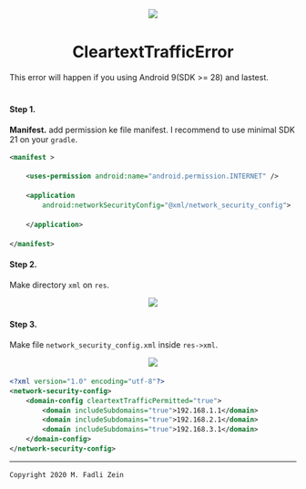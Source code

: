 <p align="center">
  <img src="https://www.tnp.sg/sites/default/files/styles/rl680/public/articles/2017/09/04/cthigh04_tiltshift_traffic.jpg?itok=GxRpXyc5" width="400"/>
</p>

<h1 align="center">
    CleartextTrafficError
</h1>

This error will happen if you using Android 9(SDK >= 28) and lastest.

#
#### Step 1.
**Manifest.** add permission ke file manifest. I recommend to use minimal SDK 21 on your `gradle`.

```xml
<manifest >

    <uses-permission android:name="android.permission.INTERNET" />

    <application
        android:networkSecurityConfig="@xml/network_security_config">

    </application>

</manifest>
```

#### Step 2.
Make directory `xml` on `res`.

<p align="center">
  <img src="![](https://github.com/gzeinnumer/CleartextTrafficError/blob/master/preview/CleartextTrafficError_1.JPG)" width="400"/>
</p>

#### Step 3.
Make file `network_security_config.xml` inside `res->xml`.

<p align="center">
  <img src="![](https://github.com/gzeinnumer/CleartextTrafficError/blob/master/preview/CleartextTrafficError_2.JPG)" width="400"/>
</p>

```xml
<?xml version="1.0" encoding="utf-8"?>
<network-security-config>
    <domain-config cleartextTrafficPermitted="true">
        <domain includeSubdomains="true">192.168.1.1</domain>
        <domain includeSubdomains="true">192.168.2.1</domain>
        <domain includeSubdomains="true">192.168.3.1</domain>
    </domain-config>
</network-security-config>
```
---

```
Copyright 2020 M. Fadli Zein
```